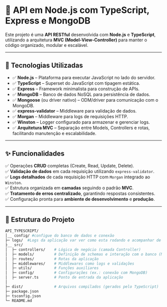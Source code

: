 # 🚀 API em Node.js com TypeScript, Express e MongoDB

Este projeto é uma **API RESTful** desenvolvida com **Node.js** e **TypeScript**, utilizando a arquitetura **MVC (Model-View-Controller)** para manter o código organizado, modular e escalável.

---

## 📌 **Tecnologias Utilizadas**
- ✅ **Node.js** – Plataforma para executar JavaScript no lado do servidor.
- ✅ **TypeScript** – Superset do JavaScript com tipagem estática.
- ✅ **Express** – Framework minimalista para construção de APIs.
- ✅ **MongoDB** – Banco de dados NoSQL para persistência de dados.
- ✅ **Mongoose** (ou driver nativo) – ODM/driver para comunicação com o MongoDB.
- ✅ **express-validator** – Middleware para validação de dados.
- ✅ **Morgan** – Middleware para logs de requisições HTTP.
- ✅ **Winston** – Logger configurado para armazenar e gerenciar logs.
- ✅ **Arquitetura MVC** – Separação entre Models, Controllers e rotas, facilitando manutenção e escalabilidade.

---

## ✨ **Funcionalidades**
✅ Operações **CRUD** completas (Create, Read, Update, Delete).  
✅ **Validação de dados** em cada requisição utilizando `express-validator`.  
✅ **Logs detalhados** de cada requisição HTTP com `Morgan` integrado ao `Winston`.  
✅ Estrutura organizada em **camadas** seguindo o padrão **MVC**.  
✅ **Tratamento de erros centralizado**, garantindo respostas consistentes.  
✅ Configuração pronta para **ambiente de desenvolvimento** e **produção**.

---

## 📂 **Estrutura do Projeto**
```bash
API_TYPESCRIPT/
│__ config/ #configue do banco de dados e conexão 
├─ logs/  #Logs da aplicação var ver como esta rodando e acompanhar de maneira mais pratica    (logs personaizados)
├__ src/
│  ├─ controllers/    # Lógica de negócio (camada Controller)
│  ├─ models/         # Definição de schemas e interação com o banco (Model)
│  ├─ routes/         # Rotas da aplicação
│  ├─ middlewares/    # Middlewares como logs e validações
│  ├─ utils/          # Funções auxiliares
│  ├─ config/         # Configurações (ex.: conexão com MongoDB)
│  ├─ server.ts       # Ponto de entrada da aplicação
│
├─ dist/              # Arquivos compilados (gerados pelo TypeScript)
├─ package.json
├─ tsconfig.json
└─ README.md
